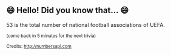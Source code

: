 ## 😄 Hello! Did you know that... 😄
53 is the total number of national football associations of UEFA.

<sup>(come back in 5 minutes for the next trivia)</sup>


<sup>Credits: http://numbersapi.com</sup>
